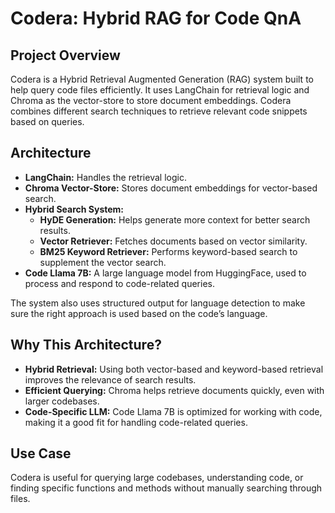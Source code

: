 # Codera: Hybrid RAG for Code QnA

## Project Overview
Codera is a Hybrid Retrieval Augmented Generation (RAG) system built to help query code files efficiently. It uses LangChain for retrieval logic and Chroma as the vector-store to store document embeddings. Codera combines different search techniques to retrieve relevant code snippets based on queries.

## Architecture
- **LangChain:** Handles the retrieval logic.
- **Chroma Vector-Store:** Stores document embeddings for vector-based search.
- **Hybrid Search System:**
  - **HyDE Generation:** Helps generate more context for better search results.
  - **Vector Retriever:** Fetches documents based on vector similarity.
  - **BM25 Keyword Retriever:** Performs keyword-based search to supplement the vector search.
- **Code Llama 7B:** A large language model from HuggingFace, used to process and respond to code-related queries.

The system also uses structured output for language detection to make sure the right approach is used based on the code’s language.

## Why This Architecture?
- **Hybrid Retrieval:** Using both vector-based and keyword-based retrieval improves the relevance of search results.
- **Efficient Querying:** Chroma helps retrieve documents quickly, even with larger codebases.
- **Code-Specific LLM:** Code Llama 7B is optimized for working with code, making it a good fit for handling code-related queries.

## Use Case
Codera is useful for querying large codebases, understanding code, or finding specific functions and methods without manually searching through files.
